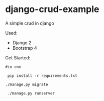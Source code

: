 # django-crud-example
A simple crud in django


Used:

- Django 2
- Bootstrap 4

Get Started:

```
#in env

 pip install -r requirements.txt

./manage.py migrate

 ./manage.py runserver

```
